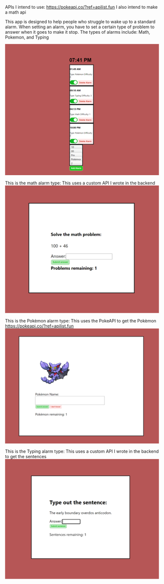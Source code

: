 APIs I intend to use:
https://pokeapi.co/?ref=apilist.fun
I also intend to make a math api

This app is designed to help people who struggle to wake up to a standard alarm.
When setting an alarm, you have to set a certain type of problem to answer when it goes to make it stop.
The types of alarms include:
Math, Pokemon, and Typing

![Home](images/Home.png)

This is the math alarm type:
This uses a custom API I wrote in the backend
![Math](images/math.png)

This is the Pokèmon alarm type:
This uses the PokeAPI to get the Pokèmon https://pokeapi.co/?ref=apilist.fun
![Pokemon](images/pokemon.png)

This is the Typing alarm type:
This uses a custom API I wrote in the backend to get the sentences
![Typing](images/typing.png)